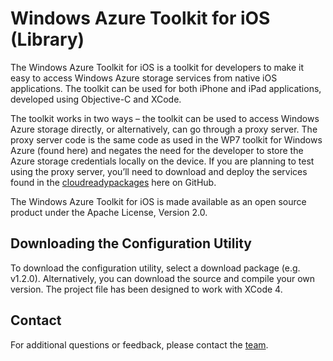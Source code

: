 Windows Azure Toolkit for iOS (Library)
===

The Windows Azure Toolkit for iOS is a toolkit for developers to make it easy to access Windows Azure storage services from native iOS applications.  The toolkit can be used for both iPhone and iPad applications, developed using Objective-C and XCode.  

The toolkit works in two ways – the toolkit can be used to access Windows Azure storage directly, or alternatively, can go through a proxy server.  The proxy server code is the same code as used in the WP7 toolkit for Windows Azure (found here) and negates the need for the developer to store the Azure storage credentials locally on the device.  If you are planning to test using the proxy server, you’ll need to download and deploy the services found in the [cloudreadypackages](https://github.com/microsoft-dpe/cloudreadypackages) here on GitHub.  

The Windows Azure Toolkit for iOS is made available as an open source product under the Apache License, Version 2.0.  

## Downloading the Configuration Utility

To download the configuration utility, select a download package (e.g. v1.2.0).  Alternatively, you can download the source and compile your own version.  The project file has been designed to work with XCode 4.


## Contact

For additional questions or feedback, please contact the [team](mailto:wwegner@microsoft.com).